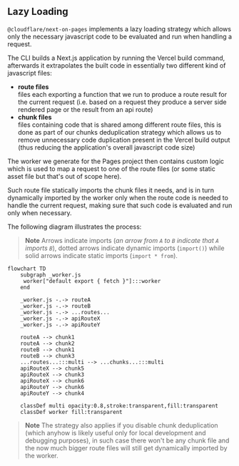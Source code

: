 ## Lazy Loading

`@cloudflare/next-on-pages` implements a lazy loading strategy which allows only the necessary javascript code to be evaluated and run when handling a request.

The CLI builds a Next.js application by running the Vercel build command, afterwards it extrapolates the built code in essentially two different kind of javascript files:

- **route files**\
   files each exporting a function that we run to produce a route result for the current request (i.e. based on a request they produce a server side rendered page or the result from an api route)
- **chunk files**\
   files containing code that is shared among different route files, this is done as part of our chunks deduplication strategy which allows us to remove unnecessary code duplication present in the Vercel build output (thus reducing the application's overall javascript code size)

The worker we generate for the Pages project then contains custom logic which is used to map a request to one of the route files (or some static asset file but that's out of scope here).

Such route file statically imports the chunk files it needs, and is in turn dynamically imported by the worker only when the route code is needed to handle the current request, making sure that such code is evaluated and run only when necessary.

The following diagram illustrates the process:

> **Note**
> Arrows indicate imports (_an arrow from `A` to `B` indicate that `A` imports `B`_), dotted arrows indicate dynamic imports (`import()`) while solid arrows indicate static imports (`import * from`).

```mermaid
flowchart TD
    subgraph _worker.js
     worker["default export { fetch }"]:::worker
    end

    _worker.js -.-> routeA
    _worker.js -.-> routeB
    _worker.js -.-> ...routes...
    _worker.js -.-> apiRouteX
    _worker.js -.-> apiRouteY

    routeA --> chunk1
    routeA --> chunk2
    routeB --> chunk1
    routeB --> chunk3
    ...routes...:::multi --> ...chunks...:::multi
    apiRouteX --> chunk5
    apiRouteX --> chunk3
    apiRouteX --> chunk6
    apiRouteY --> chunk6
    apiRouteY --> chunk4

    classDef multi opacity:0.8,stroke:transparent,fill:transparent
    classDef worker fill:transparent
```

> **Note**
> The strategy also applies if you disable chunk deduplication (which anyhow is likely useful only for local development and debugging purposes), in such case there won't be any chunk file and the now much bigger route files will still get dynamically imported by the worker.
